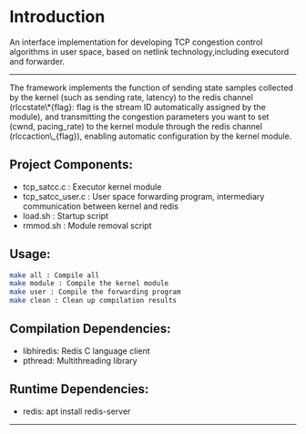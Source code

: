 


# Introduction

 An interface implementation for developing TCP congestion control algorithms in user space, based on netlink technology,including  executord and  forwarder.

---
The framework implements the function of sending state samples collected by the kernel (such as sending rate, latency) to the redis channel (rlccstate\\*{flag}: flag is the stream ID automatically assigned by the module), and transmitting the congestion parameters you want to set (cwnd, pacing_rate) to the kernel module through the redis channel (rlccaction\\_{flag}), enabling automatic configuration by the kernel module.

## Project Components:

- tcp_satcc.c : Executor kernel module
- tcp_satcc_user.c : User space forwarding program, intermediary communication between kernel and redis
- load.sh : Startup script
- rmmod.sh : Module removal script

## Usage:

```bash
make all : Compile all
make module : Compile the kernel module
make user : Compile the forwarding program
make clean : Clean up compilation results
```

## Compilation Dependencies:

- libhiredis: Redis C language client
- pthread: Multithreading library

## Runtime Dependencies:

- redis: apt install redis-server

---
